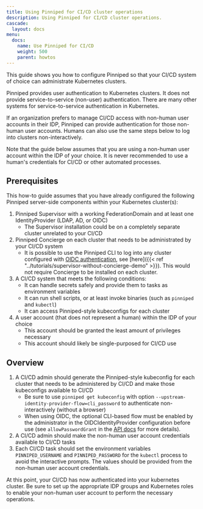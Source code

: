 ```yaml
---
title: Using Pinniped for CI/CD cluster operations
description: Using Pinniped for CI/CD cluster operations.
cascade:
  layout: docs
menu:
  docs:
    name: Use Pinniped for CI/CD
    weight: 500
    parent: howtos
---
```


This guide shows you how to configure Pinniped so that your CI/CD system of choice can administrate Kubernetes clusters.

Pinniped provides user authentication to Kubernetes clusters.
It does not provide service-to-service (non-user) authentication.
There are many other systems for service-to-service authentication in Kubernetes.

If an organization prefers to manage CI/CD access with non-human user accounts in their IDP, Pinniped can provide authentication for those
non-human user accounts. Humans can also use the same steps below to log into clusters non-interactively.

Note that the guide below assumes that you are using a non-human user account within the IDP of your choice.
It is never recommended to use a human's credentials for CI/CD or other automated processes.

## Prerequisites

This how-to guide assumes that you have already configured the following Pinniped server-side components within your Kubernetes cluster(s):

1. Pinniped Supervisor with a working FederationDomain and at least one IdentityProvider (LDAP, AD, or OIDC)
   * The Supervisor installation could be on a completely separate cluster unrelated to your CI/CD
2. Pinniped Concierge on each cluster that needs to be administrated by your CI/CD system
   * It is possible to use the Pinniped CLI to log into any cluster configured with
[OIDC authentication](https://kubernetes.io/docs/reference/access-authn-authz/authentication/#openid-connect-tokens),
see [here]({{< ref "../tutorials/supervisor-without-concierge-demo" >}}). This would not require Concierge to be installed
on each cluster.
3. A CI/CD system that meets the following conditions:
   * It can handle secrets safely and provide them to tasks as environment variables
   * It can run shell scripts, or at least invoke binaries (such as `pinniped` and `kubectl`) 
   * It can access Pinniped-style kubeconfigs for each cluster
4. A user account (that does not represent a human) within the IDP of your choice
   * This account should be granted the least amount of privileges necessary
   * This account should likely be single-purposed for CI/CD use

## Overview

1. A CI/CD admin should generate the Pinniped-style kubeconfig for each cluster that needs to be administered by CI/CD
   and make those kubeconfigs available to CI/CD
   * Be sure to use `pinniped get kubeconfig` with option `--upstream-identity-provider-flow=cli_password` to authenticate non-interactively (without a browser)
   * When using OIDC, the optional CLI-based flow must be enabled by the administrator in the OIDCIdentityProvider configuration before use
     (see `allowPasswordGrant` in the [API docs](https://github.com/vmware-tanzu/pinniped/blob/main/generated/latest/README.adoc#oidcauthorizationconfig) for more details).
2. A CI/CD admin should make the non-human user account credentials available to CI/CD tasks
3. Each CI/CD task should set the environment variables `PINNIPED_USERNAME` and `PINNIPED_PASSWORD` for the `kubectl` process to avoid the interactive prompts.
The values should be provided from the non-human user account credentials.

At this point, your CI/CD has now authenticated into your kubernetes cluster.
Be sure to set up the appropriate IDP groups and Kubernetes roles to enable your non-human user account to perform the necessary operations.
